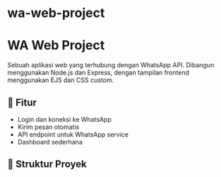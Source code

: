 # wa-web-project
# WA Web Project

Sebuah aplikasi web yang terhubung dengan WhatsApp API. Dibangun menggunakan Node.js dan Express, dengan tampilan frontend menggunakan EJS dan CSS custom.

## 🚀 Fitur
- Login dan koneksi ke WhatsApp
- Kirim pesan otomatis
- API endpoint untuk WhatsApp service
- Dashboard sederhana

## 📁 Struktur Proyek

